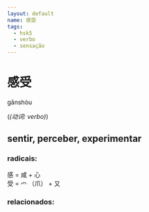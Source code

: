 ```yaml
--- 
layout: default
name: 感受 
tags: 
  - hsk5
  - verbo
  - sensação
--- 
```

# 感受 
gǎnshòu  
 
(*(动词: verbo)*)  
## sentir, perceber, experimentar 
### radicais: 
感 = 咸 + 心  
受 = 爫 （爪） + 又  
### relacionados: 
